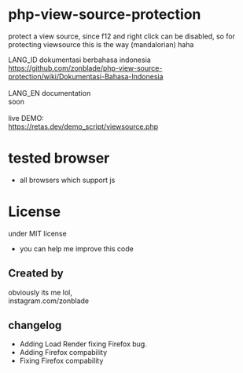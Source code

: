 # php-view-source-protection
protect a view source, since f12 and right click can be disabled, so for protecting viewsource this is the way (mandalorian) haha

LANG_ID dokumentasi berbahasa indonesia<br>
https://github.com/zonblade/php-view-source-protection/wiki/Dokumentasi-Bahasa-Indonesia
<br><br>
LANG_EN documentation<br>
soon
<br><br>
live DEMO:<br>
https://retas.dev/demo_script/viewsource.php
# tested browser
+ all browsers which support js

# License
under MIT license
+ you can help me improve this code

## Created by 
obviously its me lol,<br>
instagram.com/zonblade

## changelog
+ Adding Load Render fixing Firefox bug.
+ Adding Firefox compability
+ Fixing Firefox compability
